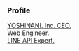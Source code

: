 ### Profile
[YOSHINANI, Inc. CEO.](https://yoshinani.co.jp)  
Web Engineer.  
[LINE API Expert.](https://www.line-community.me/ja/apiexpert/detail/61e4466e69e9a522434aa082)  
